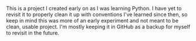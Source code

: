 This is a project I created early on as I was learning Python. I have yet to
revisit it to properly clean it up with conventions I've learned since then,
so keep in mind this was more of an early experiment and not meant to be
clean, usable project. I'm mostly keeping it in GitHub as a backup for myself
to revisit in the future.

